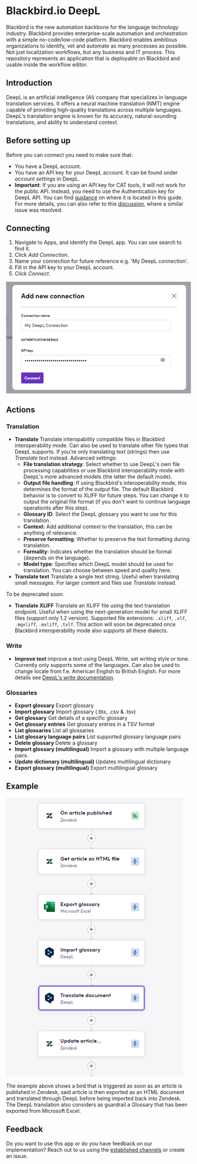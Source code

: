 # Blackbird.io DeepL

Blackbird is the new automation backbone for the language technology industry.
Blackbird provides enterprise-scale automation and orchestration with a simple
no-code/low-code platform. Blackbird enables ambitious organizations to
identify, vet and automate as many processes as possible. Not just localization
workflows, but any business and IT process. This repository represents an
application that is deployable on Blackbird and usable inside the workflow
editor.

## Introduction

<!-- begin docs -->

DeepL is an artificial intelligence (AI) company that specializes in language
translation services. It offers a neural machine translation (NMT) engine
capable of providing high-quality translations across multiple languages.
DeepL's translation engine is known for its accuracy, natural-sounding
translations, and ability to understand context.

## Before setting up

Before you can connect you need to make sure that:

- You have a DeepL account.
- You have an API key for your DeepL account. It can be found under _account
  settings_ in DeepL.
- **Important**: If you are using an API key for CAT tools, it will not work for
  the public API. Instead, you need to use the Authentication key for DeepL API.
  You can find [guidance](https://youtu.be/WTt3UuiDAf4?t=79) on where it is
  located in this guide. For more details, you can also refer to this
  [discussion](https://github.com/DeepLcom/deepl-python/issues/106), where a
  similar issue was resolved.

## Connecting

1. Navigate to Apps, and identify the DeepL app. You can use search to find it.
2. Click _Add Connection_.
3. Name your connection for future reference e.g. 'My DeepL connection'.
4. Fill in the API key to your DeepL account.
5. Click _Connect_.

![DeepLBlackbirdConnection](image/README/DeepLBlackbirdConnection.png)

## Actions

### Translation

- **Translate** Translate interopability compatible files in Blackbird
  interoperability mode. Can also be used to translate other file types that
  DeepL supports. If you're only translating text (strings) then use _Translate
  text_ instead. Advanced settings:
  - **File translation strategy**: Select whether to use DeepL's own file
    processing capabilities or use Blackbird interoperability mode with DeepL's
    more advanced models (the latter the default mode).
  - **Output file handling**: If using Blackbird's interoperability mode, this
    determines the format of the output file. The default Blackbird behavior is
    to convert to XLIFF for future steps. You can change it to output the
    original file format (if you don't want to continue language operationts
    after this step).
  - **Glossary ID**: Select the DeepL glossary you want to use for this
    translation.
  - **Context**: Add additional context to the translation, this can be anything
    of relevance.
  - **Preserve formatting**: Whether to preserve the text formatting during
    translation.
  - **Formality**: Indicates whether the translation should be formal (depends
    on the language).
  - **Model type**: Specifies which DeepL model should be used for translation.
    You can choose between speed and quality here.
- **Translate text** Translate a single text string. Useful when translating
  small messages. For larger content and files use _Translate_ instead.

To be deprecated soon:

- **Translate XLIFF** Translate an XLIFF file using the text translation
  endpoint. Useful when using the next-generation model for small XLIFF files
  (support only 1.2 version). Supported file extensions: `.xliff`, `.xlf`,
  `.mqxliff`, `.mxliff`, `.txlf`. This action will soon be deprecated once
  Blackbird interoperability mode also supports all these dialects.

### Write

- **Improve text** improve a text using DeepL Write, set writing style or tone.
  Currently only supports some of the languages. Can also be used to change
  locale from f.e. American English to British English. For more details see
  [DeepL's write documentation](https://developers.deepl.com/docs/api-reference/improve-text).

### Glossaries

- **Export glossary** Export glossary
- **Import glossary** Import glossary (.tbx, .csv & .tsv)
- **Get glossary** Get details of a specific glossary
- **Get glossary entries** Get glossary entries in a TSV format
- **List glossaries** List all glossaries
- **List glossary language pairs** List supported glossary language pairs
- **Delete glossary** Delete a glossary
- **Import glossary (multilingual)** Import a glossary with multiple language
  pairs.
- **Update dictionary (multilingual)** Updates multilingual dictionary
- **Export glossary (multilingual)** Export multilingual glossary

## Example

![DeepLExample](image/README/DeepLExample.png)

The example above shows a bird that is triggered as soon as an article is
published in Zendesk, said article is then exported as an HTML document and
translated through DeepL before being imported back into Zendesk. The DeepL
translation also considers as guardrail a Glossary that has been exported from
Microsoft Excel.

## Feedback

Do you want to use this app or do you have feedback on our implementation? Reach
out to us using the [established channels](https://www.blackbird.io/) or create
an issue.

<!-- end docs -->
